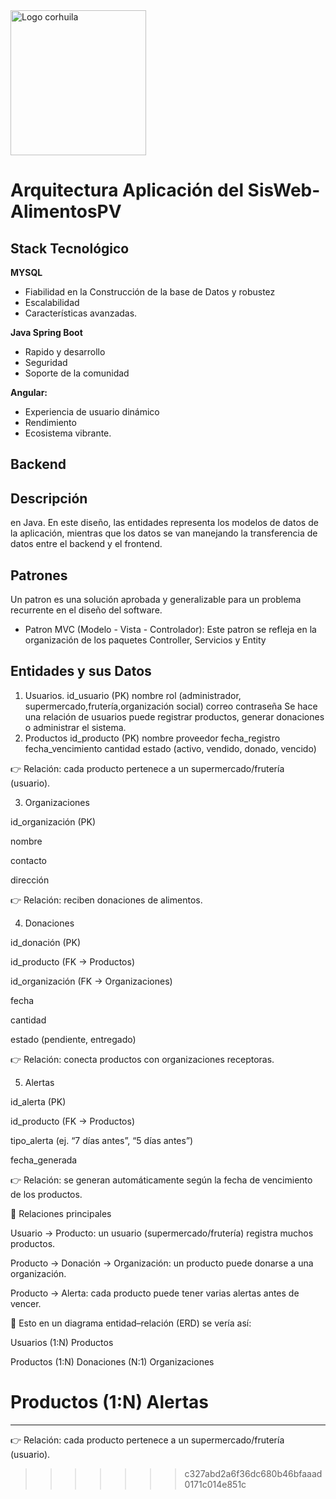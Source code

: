 <img width="217" height="232" alt="Logo corhuila" src="https://github.com/user-attachments/assets/3dbf0b72-4c10-4f27-8004-7fa5954f41bb" />

# Arquitectura Aplicación del SisWeb-AlimentosPV 
## Stack Tecnológico 

**MYSQL** 
- Fiabilidad en la Construcción de la base de Datos y robustez
- Escalabilidad
- Características avanzadas.

**Java Spring Boot**
- Rapido y desarrollo
- Seguridad
- Soporte de la comunidad

**Angular:**
- Experiencia de usuario dinámico 
- Rendimiento 
- Ecosistema vibrante.

## Backend

## Descripción 
en Java. En este diseño, las entidades representa los modelos de datos de la aplicación, mientras que los datos se van manejando la transferencia de datos entre  el backend y el frontend.
## Patrones 
Un patron es una solución aprobada y generalizable para un problema recurrente en el diseño del software.
- Patron MVC (Modelo - Vista - Controlador): Este patron se refleja en la organización de los paquetes Controller, Servicios y Entity 
## Entidades y sus Datos
1. Usuarios.
id_usuario (PK)
nombre
rol (administrador, supermercado,frutería,organización social)
correo
contraseña
Se hace una relación de usuarios puede registrar productos, generar donaciones o administrar el sistema.
2. Productos
id_producto (PK)
nombre 
proveedor
fecha_registro
fecha_vencimiento
cantidad
estado (activo, vendido, donado, vencido)

👉 Relación: cada producto pertenece a un supermercado/frutería (usuario).

3. Organizaciones

id_organización (PK)

nombre

contacto

dirección

👉 Relación: reciben donaciones de alimentos.

4. Donaciones

id_donación (PK)

id_producto (FK → Productos)

id_organización (FK → Organizaciones)

fecha

cantidad

estado (pendiente, entregado)

👉 Relación: conecta productos con organizaciones receptoras.

5. Alertas

id_alerta (PK)

id_producto (FK → Productos)

tipo_alerta (ej. “7 días antes”, “5 días antes”)

fecha_generada

👉 Relación: se generan automáticamente según la fecha de vencimiento de los productos.

🔗 Relaciones principales

Usuario → Producto: un usuario (supermercado/frutería) registra muchos productos.

Producto → Donación → Organización: un producto puede donarse a una organización.

Producto → Alerta: cada producto puede tener varias alertas antes de vencer.

📌 Esto en un diagrama entidad–relación (ERD) se vería así:

Usuarios (1:N) Productos

Productos (1:N) Donaciones (N:1) Organizaciones

Productos (1:N) Alertas
=======
-----------------------------------------------------------
👉 Relación: cada producto pertenece a un supermercado/frutería (usuario).
>>>>>>> c327abd2a6f36dc680b46bfaaad0171c014e851c
